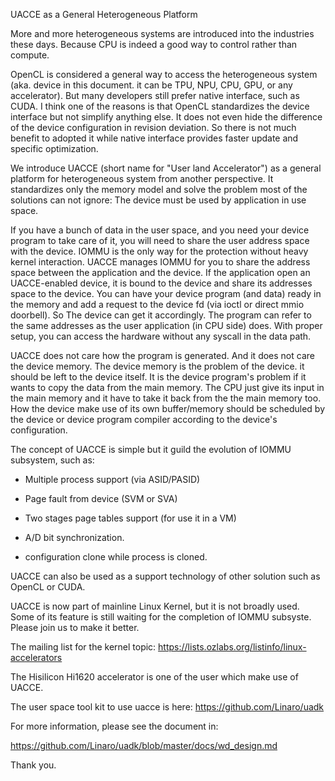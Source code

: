     
UACCE as a General Heterogeneous Platform

More and more heterogeneous systems are introduced into the industries these
days. Because CPU is indeed a good way to control rather than compute.

OpenCL is considered a general way to access the heterogeneous system (aka.
device in this document. it can be TPU, NPU, CPU, GPU, or any accelerator). But
many developers still prefer native interface, such as CUDA. I think one of the
reasons is that OpenCL standardizes the device interface but not simplify
anything else. It does not even hide the difference of the device configuration
in revision deviation. So there is not much benefit to adopted it while native
interface provides faster update and specific optimization.

We introduce UACCE (short name for "User land Accelerator") as a general
platform for heterogeneous system from another perspective. It standardizes
only the memory model and solve the problem most of the solutions can not
ignore: The device must be used by application in use space.

If you have a bunch of data in the user space, and you need your device program
to take care of it, you will need to share the user address space with the
device. IOMMU is the only way for the protection without heavy kernel
interaction. UACCE manages IOMMU for you to share the address space between
the application and the device. If the application open an UACCE-enabled
device, it is bound to the device and share its addresses space to the device.
You can have your device program (and data) ready in the memory and add a
request to the device fd (via ioctl or direct mmio doorbell). So The device can
get it accordingly. The program can refer to the same addresses as the user
application (in CPU side) does. With proper setup, you can access the hardware
without any syscall in the data path.

UACCE does not care how the program is generated. And it does not care the
device memory. The device memory is the problem of the device. it should be
left to the device itself. It is the device program's problem if it wants to
copy the data from the main memory. The CPU just give its input in the main
memory and it have to take it back from the the main memory too. How the device
make use of its own buffer/memory should be scheduled by the device or device
program compiler according to the device's configuration.

The concept of UACCE is simple but it guild the evolution of IOMMU subsystem,
such as:

* Multiple process support (via ASID/PASID)

* Page fault from device (SVM or SVA)

* Two stages page tables support (for use it in a VM)

* A/D bit synchronization.

* configuration clone while process is cloned.

UACCE can also be used as a support technology of other solution such as OpenCL
or CUDA.

UACCE is now part of mainline Linux Kernel, but it is not broadly used. Some of
its feature is still waiting for the completion of IOMMU subsyste. Please join
us to make it better.

The mailing list for the kernel topic:
https://lists.ozlabs.org/listinfo/linux-accelerators

The Hisilicon Hi1620 accelerator is one of the user which make use of UACCE.

The user space tool kit to use uacce is here:
https://github.com/Linaro/uadk

For more information, please see the document in:

https://github.com/Linaro/uadk/blob/master/docs/wd_design.md

Thank you.
